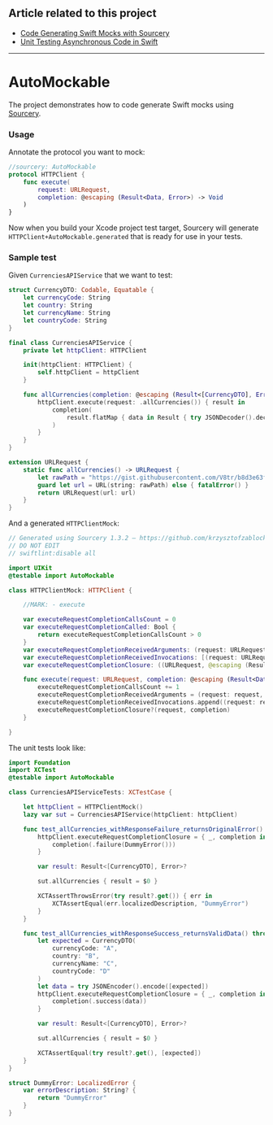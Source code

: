 ## Article related to this project

- [Code Generating Swift Mocks with Sourcery](https://www.vadimbulavin.com/mocking-in-swift-using-sourcery/)
- [Unit Testing Asynchronous Code in Swift](https://www.vadimbulavin.com/unit-testing-async-code-in-swift/)

---

# AutoMockable

The project demonstrates how to code generate Swift mocks using [Sourcery](https://github.com/krzysztofzablocki/Sourcery).

### Usage

Annotate the protocol you want to mock:

```swift
//sourcery: AutoMockable
protocol HTTPClient {
    func execute(
        request: URLRequest,
        completion: @escaping (Result<Data, Error>) -> Void
    )
}
```

Now when you build your Xcode project test target, Sourcery will generate `HTTPClient+AutoMockable.generated` that is ready for use in your tests.

### Sample test

Given `CurrenciesAPIService` that we want to test:

```swift
struct CurrencyDTO: Codable, Equatable {
    let currencyCode: String
    let country: String
    let currencyName: String
    let countryCode: String
}

final class CurrenciesAPIService {
    private let httpClient: HTTPClient

    init(httpClient: HTTPClient) {
        self.httpClient = httpClient
    }

    func allCurrencies(completion: @escaping (Result<[CurrencyDTO], Error>) -> Void) {
        httpClient.execute(request: .allCurrencies()) { result in
            completion(
                result.flatMap { data in Result { try JSONDecoder().decode([CurrencyDTO].self, from: data) }}
            )
        }
    }
}

extension URLRequest {
    static func allCurrencies() -> URLRequest {
        let rawPath = "https://gist.githubusercontent.com/V8tr/b8d3e63f7d987d3298cc83c9362f1c6e/raw/ad3f8f697835ec2dbd9a36779f84ffed9911c8aa/currencies.json"
        guard let url = URL(string: rawPath) else { fatalError() }
        return URLRequest(url: url)
    }
}
```

And a generated `HTTPClientMock`:

```swift
// Generated using Sourcery 1.3.2 — https://github.com/krzysztofzablocki/Sourcery
// DO NOT EDIT
// swiftlint:disable all

import UIKit
@testable import AutoMockable

class HTTPClientMock: HTTPClient {

    //MARK: - execute

    var executeRequestCompletionCallsCount = 0
    var executeRequestCompletionCalled: Bool {
        return executeRequestCompletionCallsCount > 0
    }
    var executeRequestCompletionReceivedArguments: (request: URLRequest, completion: (Result<Data, Error>) -> Void)?
    var executeRequestCompletionReceivedInvocations: [(request: URLRequest, completion: (Result<Data, Error>) -> Void)] = []
    var executeRequestCompletionClosure: ((URLRequest, @escaping (Result<Data, Error>) -> Void) -> Void)?

    func execute(request: URLRequest, completion: @escaping (Result<Data, Error>) -> Void) {
        executeRequestCompletionCallsCount += 1
        executeRequestCompletionReceivedArguments = (request: request, completion: completion)
        executeRequestCompletionReceivedInvocations.append((request: request, completion: completion))
        executeRequestCompletionClosure?(request, completion)
    }

}
```

The unit tests look like:

```swift
import Foundation
import XCTest
@testable import AutoMockable

class CurrenciesAPIServiceTests: XCTestCase {

    let httpClient = HTTPClientMock()
    lazy var sut = CurrenciesAPIService(httpClient: httpClient)

    func test_allCurrencies_withResponseFailure_returnsOriginalError() throws {
        httpClient.executeRequestCompletionClosure = { _, completion in
            completion(.failure(DummyError()))
        }

        var result: Result<[CurrencyDTO], Error>?

        sut.allCurrencies { result = $0 }

        XCTAssertThrowsError(try result?.get()) { err in
            XCTAssertEqual(err.localizedDescription, "DummyError")
        }
    }

    func test_allCurrencies_withResponseSuccess_returnsValidData() throws {
        let expected = CurrencyDTO(
            currencyCode: "A",
            country: "B",
            currencyName: "C",
            countryCode: "D"
        )
        let data = try JSONEncoder().encode([expected])
        httpClient.executeRequestCompletionClosure = { _, completion in
            completion(.success(data))
        }

        var result: Result<[CurrencyDTO], Error>?

        sut.allCurrencies { result = $0 }

        XCTAssertEqual(try result?.get(), [expected])
    }
}

struct DummyError: LocalizedError {
    var errorDescription: String? {
        return "DummyError"
    }
}

```

